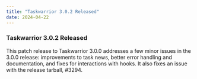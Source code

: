 ```yaml
---
title: "Taskwarrior 3.0.2 Released"
date: 2024-04-22
---
```


### Taskwarrior 3.0.2 Released

This patch release to Taskwarrior 3.0.0 addresses a few minor issues in the 3.0.0 release: improvements to task news, better error handling and documentation, and fixes for interactions with hooks. It also fixes an issue with the release tarball, #3294.
